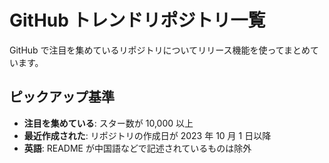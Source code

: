 # GitHub トレンドリポジトリ一覧

GitHub で注目を集めているリポジトリについてリリース機能を使ってまとめています。

## ピックアップ基準

- **注目を集めている**: スター数が 10,000 以上
- **最近作成された**: リポジトリの作成日が 2023 年 10 月 1 日以降
- **英語**: README が中国語などで記述されているものは除外
